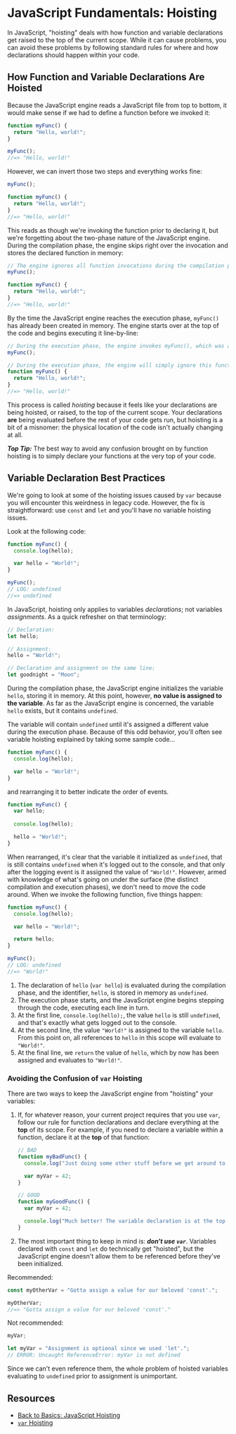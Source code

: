 # JavaScript Fundamentals: Hoisting

In JavaScript, "hoisting" deals with how function and variable declarations get raised to the top of the current scope. While it can cause problems, you can avoid these problems by following standard rules for where and how declarations should happen within your code.

## How Function and Variable Declarations Are Hoisted

Because the JavaScript engine reads a JavaScript file from top to bottom, it would make sense if we had to define a function before we invoked it:

```js
function myFunc() {
  return "Hello, world!";
}

myFunc();
//=> "Hello, world!"
```

However, we can invert those two steps and everything works fine:

```js
myFunc();

function myFunc() {
  return "Hello, world!";
}
//=> "Hello, world!"
```

This reads as though we're invoking the function prior to declaring it, but we're forgetting about the two-phase nature of the JavaScript engine. During the compilation phase, the engine skips right over the invocation and stores the declared function in memory:

```js
// The engine ignores all function invocations during the compilation phase.
myFunc();

function myFunc() {
  return "Hello, world!";
}
//=> "Hello, world!"
```

By the time the JavaScript engine reaches the execution phase, `myFunc()` has already been created in memory. The engine starts over at the top of the code and begins executing it line-by-line:

```js
// During the execution phase, the engine invokes myFunc(), which was already initialized during the compilation phase.
myFunc();

// During the execution phase, the engine will simply ignore this function declaration that was already carried out in the compilation phase.
function myFunc() {
  return "Hello, world!";
}
//=> "Hello, world!"
```

This process is called _hoisting_ because it feels like your declarations are being hoisted, or raised, to the top of the current scope. Your declarations **are** being evaluated before the rest of your code gets run, but hoisting is a bit of a misnomer: the physical location of the code isn't actually changing at all.

**_Top Tip:_** The best way to avoid any confusion brought on by function hoisting is to simply declare your functions at the very top of your code.

## Variable Declaration Best Practices

We're going to look at some of the hoisting issues caused by `var` because you will encounter this weirdness in legacy code. However, the fix is straightforward: use `const` and `let` and you'll have no variable hoisting issues.

Look at the following code:

```js
function myFunc() {
  console.log(hello);

  var hello = "World!";
}

myFunc();
// LOG: undefined
//=> undefined
```

In JavaScript, hoisting only applies to variables _declarations_; not variables _assignments_. As a quick refresher on that terminology:

```js
// Declaration:
let hello;

// Assignment:
hello = "World!";

// Declaration and assignment on the same line:
let goodnight = "Moon";
```

During the compilation phase, the JavaScript engine initializes the variable `hello`, storing it in memory. At this point, however, **no value is assigned to the variable**. As far as the JavaScript engine is concerned, the variable `hello` exists, but it contains `undefined`.

The variable will contain `undefined` until it's assigned a different value during the execution phase. Because of this odd behavior, you'll often see variable hoisting explained by taking some sample code...

```js
function myFunc() {
  console.log(hello);

  var hello = "World!";
}
```

and rearranging it to better indicate the order of events.

```js
function myFunc() {
  var hello;
  
  console.log(hello);

  hello = "World!";
}
```

When rearranged, it's clear that the variable it initialized as `undefined`, that is still contains `undefined` when it's logged out to the console, and that only after the logging event is it assigned the value of `"World!"`. However, armed with knowledge of what's going on under the surface (the distinct compilation and execution phases), we don't need to move the code around. When we invoke the following function, five things happen:

```js
function myFunc() {
  console.log(hello);

  var hello = "World!";

  return hello;
}

myFunc();
// LOG: undefined
//=> "World!"
```

1. The declaration of `hello` (`var hello`) is evaluated during the compilation phase, and the identifier, `hello`, is stored in memory as `undefined`.
2. The execution phase starts, and the JavaScript engine begins stepping through the code, executing each line in turn.
3. At the first line, `console.log(hello);`, the value `hello` is still `undefined`, and that's exactly what gets logged out to the console.
4. At the second line, the value `"World!"` is assigned to the variable `hello`. From this point on, all references to `hello` in this scope will evaluate to `"World!"`.
5. At the final line, we `return` the value of `hello`, which by now has been assigned and evaluates to `"World!"`.

### Avoiding the Confusion of `var` Hoisting

There are two ways to keep the JavaScript engine from "hoisting" your variables:

1. If, for whatever reason, your current project requires that you use `var`, follow our rule for function declarations and declare everything at the **top** of its scope. For example, if you need to declare a variable within a function, declare it at the **top** of that function:

    ```js
    // BAD
    function myBadFunc() {
      console.log("Just doing some other stuff before we get around to variable declarations.");

      var myVar = 42;
    }

    // GOOD
    function myGoodFunc() {
      var myVar = 42;

      console.log("Much better! The variable declaration is at the top of the scope created by 'myGoodFunc()', so there's no chance it gets 'hoisted'.");
    }

2. The most important thing to keep in mind is: **_don't use `var`_**. Variables declared with `const` and `let` do technically get "hoisted", but the JavaScript engine doesn't allow them to be referenced before they've been initialized.

Recommended:

```js
const myOtherVar = "Gotta assign a value for our beloved 'const'.";

myOtherVar;
//=> "Gotta assign a value for our beloved 'const'."
```

Not recommended:

```js
myVar;

let myVar = "Assignment is optional since we used 'let'.";
// ERROR: Uncaught ReferenceError: myVar is not defined
```

Since we can't even reference them, the whole problem of hoisted variables evaluating to `undefined` prior to assignment is unimportant.

## Resources

- [Back to Basics: JavaScript Hoisting](https://www.sitepoint.com/back-to-basics-javascript-hoisting/)
- [`var` Hoisting](https://developer.mozilla.org/en-US/docs/Web/JavaScript/Reference/Statements/var#var_hoisting)
